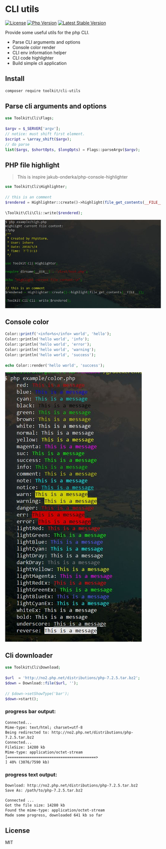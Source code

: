 # CLI utils

[![License](https://img.shields.io/packagist/l/toolkit/cli-utils.svg?style=flat-square)](LICENSE)
[![Php Version](https://img.shields.io/badge/php-%3E=7.1.0-brightgreen.svg?maxAge=2592000)](https://packagist.org/packages/toolkit/cli-utils)
[![Latest Stable Version](http://img.shields.io/packagist/v/toolkit/cli-utils.svg)](https://packagist.org/packages/toolkit/cli-utils)

Provide some useful utils for the php CLI. 

- Parse CLI arguments and options
- Console color render
- CLI env information helper
- CLI code highlighter
- Build simple cli application

## Install

```bash
composer require toolkit/cli-utils
```

## Parse cli arguments and options

```php
use Toolkit\Cli\Flags;

$argv = $_SERVER['argv'];
// notice: must shift first element.
$script = \array_shift($argv);
// do parse
list($args, $shortOpts, $longOpts) = Flags::parseArgv($argv);
```

## PHP file highlight

> This is inspire jakub-onderka/php-console-highlighter

```php
use Toolkit\Cli\Highlighter;

// this is an comment
$rendered = Highlighter::create()->highlight(file_get_contents(__FILE__));

\Toolkit\Cli\Cli::write($rendered);
```

![colors](./example/cli-php-file-highlight.jpg)

## Console color

```php
Color::printf('<info>%s</info> world', 'hello');
Color::println('hello world', 'info');
Color::println('hello world', 'error');
Color::println('hello world', 'warning');
Color::println('hello world', 'success');

echo Color::render('hello world', 'success');
```

![colors](./example/all-color-style.jpg)

## Cli downloader

```php
use Toolkit\Cli\Download;

$url  = 'http://no2.php.net/distributions/php-7.2.5.tar.bz2';
$down = Download::file($url, '');

// $down->setShowType('bar');
$down->start();
```

### progress bar output:

```text
Connected...
Mime-type: text/html; charset=utf-8
Being redirected to: http://no2.php.net/distributions/php-7.2.5.tar.bz2
Connected...
FileSize: 14280 kb
Mime-type: application/octet-stream
[========================================>                                                           ] 40% (3076/7590 kb)
```

### progress text output:

```text
Download: http://no2.php.net/distributions/php-7.2.5.tar.bz2
Save As: /path/to/php-7.2.5.tar.bz2

Connected ...
Got the file size: 14280 kb
Found the mime-type: application/octet-stream
Made some progress, downloaded 641 kb so far
```

## License

MIT
